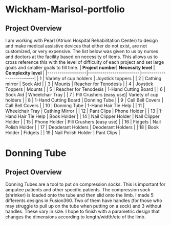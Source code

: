 # Wickham-Marisol-portfolio

## Project Overview
I am working with Pearl (Atrium Hospital Rehabilitation Center) to design and make medical assistive devices that either do not exist, are not customized, or very expensive. The list below was given to us by nurses and doctors at the facility based on necessity of items. This allows us to cross reference this with the level of difficulty of each project and set large goals and smaller goals to fill time. 
| **Project number**| **Necessity level**     | **Complexity level**     |
|-------------------|-------------------------|--------------------------|
| 1                 | Variety of cup holders  | Joystick toppers         |
| 2                 | Cathing mirror          | Sock Aid                 |
| 3                 | Mounts                  | Reacher for Tenodesis    |
| 4                 | Joystick Toppers        | Mounts                   |
| 5                 | Reacher for Tenodesis   | 1-Hand Cutting Board     |
| 6                 | Sock Aid                | Wheelchair Tray          |
| 7                 | Pill Crushers (easy use)| Variety of cup holders   |
| 8                 | 1-Hand Cutting Board    | Donning Tube             |
| 9                 | Call Bell Covers        | Call Bell Covers         |
| 10                | Donning Tube            | 1-Hand Hair Tie Help     |
| 11                | Wheelchair Tray         | Cathing Mirror           |
| 12                | Pant Clips              | Phone Holder             |
| 13                | 1-Hand Hair Tie Help    | Book Holder              |
| 14                | Nail Clipper Holder     | Nail Clipper Holder      |
| 15                | Phone Holder            | Pill Crushers (easy use) |
| 16                | Fidgets                 | Nail Polish Holder       |
| 17                | Deoderant Holders       | Deoderant Holders        |
| 18                | Book Holder             | Fidgets                  |
| 19                | Nail Polish Holder      | Pant Clips               |


# Donning Tube
## Project Overview 
Donning Tubes are a tool to put on compression socks. This is important for amputee patients and other specific patients. The compression sock (shrinker) is loaded onto the tube and then slid onto the limb. I made 5 differents designs in Fusion360. Two of them have handles (for those who may struggle to pull up on the tube when putting on a sock) and 3 without handles. These vary in size. I hope to finish with a parametric design that changes the dimensions according to length/width/etc of the limb. 








